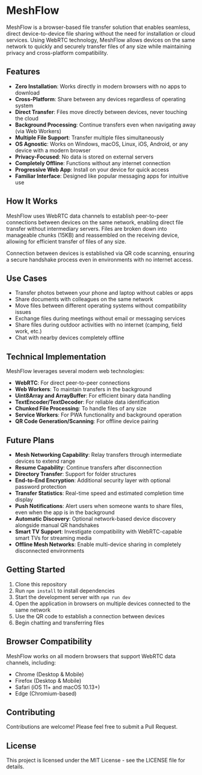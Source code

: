 # MeshFlow

MeshFlow is a browser-based file transfer solution that enables seamless, direct device-to-device file sharing without the need for installation or cloud services. Using WebRTC technology, MeshFlow allows devices on the same network to quickly and securely transfer files of any size while maintaining privacy and cross-platform compatibility.

## Features

- **Zero Installation**: Works directly in modern browsers with no apps to download
- **Cross-Platform**: Share between any devices regardless of operating system
- **Direct Transfer**: Files move directly between devices, never touching the cloud
- **Background Processing**: Continue transfers even when navigating away (via Web Workers)
- **Multiple File Support**: Transfer multiple files simultaneously
- **OS Agnostic**: Works on Windows, macOS, Linux, iOS, Android, or any device with a modern browser
- **Privacy-Focused**: No data is stored on external servers
- **Completely Offline**: Functions without any internet connection
- **Progressive Web App**: Install on your device for quick access
- **Familiar Interface**: Designed like popular messaging apps for intuitive use

## How It Works

MeshFlow uses WebRTC data channels to establish peer-to-peer connections between devices on the same network, enabling direct file transfer without intermediary servers. Files are broken down into manageable chunks (15KB) and reassembled on the receiving device, allowing for efficient transfer of files of any size.

Connection between devices is established via QR code scanning, ensuring a secure handshake process even in environments with no internet access.

## Use Cases

- Transfer photos between your phone and laptop without cables or apps
- Share documents with colleagues on the same network
- Move files between different operating systems without compatibility issues
- Exchange files during meetings without email or messaging services
- Share files during outdoor activities with no internet (camping, field work, etc.)
- Chat with nearby devices completely offline

## Technical Implementation

MeshFlow leverages several modern web technologies:

- **WebRTC**: For direct peer-to-peer connections
- **Web Workers**: To maintain transfers in the background
- **Uint8Array and ArrayBuffer**: For efficient binary data handling
- **TextEncoder/TextDecoder**: For reliable data identification
- **Chunked File Processing**: To handle files of any size
- **Service Workers**: For PWA functionality and background operation
- **QR Code Generation/Scanning**: For offline device pairing

## Future Plans

- **Mesh Networking Capability**: Relay transfers through intermediate devices to extend range
- **Resume Capability**: Continue transfers after disconnection
- **Directory Transfer**: Support for folder structures
- **End-to-End Encryption**: Additional security layer with optional password protection
- **Transfer Statistics**: Real-time speed and estimated completion time display
- **Push Notifications**: Alert users when someone wants to share files, even when the app is in the background
- **Automatic Discovery**: Optional network-based device discovery alongside manual QR handshakes
- **Smart TV Support**: Investigate compatibility with WebRTC-capable smart TVs for streaming media
- **Offline Mesh Networks**: Enable multi-device sharing in completely disconnected environments

## Getting Started

1. Clone this repository
2. Run `npm install` to install dependencies
3. Start the development server with `npm run dev`
4. Open the application in browsers on multiple devices connected to the same network
5. Use the QR code to establish a connection between devices
6. Begin chatting and transferring files

## Browser Compatibility

MeshFlow works on all modern browsers that support WebRTC data channels, including:
- Chrome (Desktop & Mobile)
- Firefox (Desktop & Mobile)
- Safari (iOS 11+ and macOS 10.13+)
- Edge (Chromium-based)

## Contributing

Contributions are welcome! Please feel free to submit a Pull Request.

## License

This project is licensed under the MIT License - see the LICENSE file for details.
